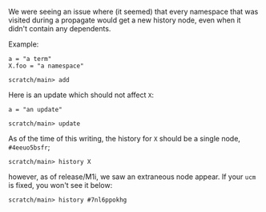 We were seeing an issue where (it seemed) that every namespace that was visited during a propagate would get a new history node, even when it didn't contain any dependents.

Example:
``` unison :hide
a = "a term"
X.foo = "a namespace"
```

``` ucm
scratch/main> add
```

Here is an update which should not affect `X`:
``` unison :hide
a = "an update"
```
``` ucm
scratch/main> update
```

As of the time of this writing, the history for `X` should be a single node, `#4eeuo5bsfr`;
``` ucm
scratch/main> history X
```
however, as of release/M1i, we saw an extraneous node appear.  If your `ucm` is fixed, you won't see it below:
``` ucm :error
scratch/main> history #7nl6ppokhg
```
